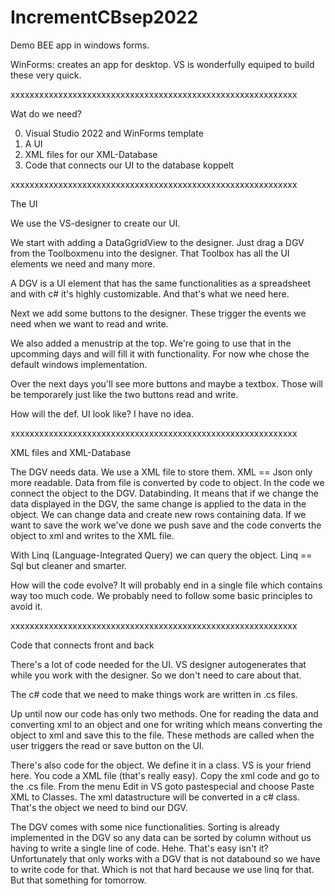 # IncrementCBsep2022


Demo BEE app in windows forms.

WinForms: creates an app for desktop. VS is wonderfully equiped to build these very quick. 

xxxxxxxxxxxxxxxxxxxxxxxxxxxxxxxxxxxxxxxxxxxxxxxxxxxxxxxxxxxx

Wat do we need?

0. Visual Studio 2022 and WinForms template
1. A UI 
2. XML files for our XML-Database
3. Code that connects our UI to the database koppelt

xxxxxxxxxxxxxxxxxxxxxxxxxxxxxxxxxxxxxxxxxxxxxxxxxxxxxxxxxxxx

The UI 

We use the VS-designer to create our UI. 

We start with adding a DataGgridView to the designer. Just drag a DGV from the Toolboxmenu into the designer. That Toolbox has all the UI elements we need and many more.

A DGV is a UI element that has the same functionalities as a spreadsheet and with c# it's highly customizable. And that's what we need here.

Next we add some buttons to the designer. These trigger the events we need when we want to read and write.

We also added a menustrip at the top. We're going to use that in the upcomming days and will fill it with functionality. For now whe chose the default windows implementation.

Over the next days you'll see more buttons and maybe a textbox. Those will be temporarely just like the two buttons read and write. 

How will the def. UI look like? I have no idea.

xxxxxxxxxxxxxxxxxxxxxxxxxxxxxxxxxxxxxxxxxxxxxxxxxxxxxxxxxxxx

XML files and XML-Database  

The DGV needs data. We use a XML file to store them. XML == Json only more readable. Data from file is converted by code to object.
In the code we connect the object to the DGV. Databinding. It means that if we change the data displayed in the DGV, the same change is applied to the data in the object. We can change data and create new rows containing data. If we want to save the work we've done we push save and the code converts the object to xml and writes to the XML file. 

With Linq (Language-Integrated Query) we can query the object. Linq == Sql but cleaner and smarter.

How will the code evolve? It will probably end in a single file which contains way too much code. We probably need to follow some basic principles to avoid it. 

xxxxxxxxxxxxxxxxxxxxxxxxxxxxxxxxxxxxxxxxxxxxxxxxxxxxxxxxxxxx

Code that connects front and back 

There's a lot of code needed for the UI. VS designer autogenerates that while you work with the designer. So we don't need to care about that. 

The c# code that we need to make things work are written in .cs files.

Up until now our code has only two methods. One for reading the data and converting xml to an object and one for writing which means converting the object to xml and save this to the file. These methods are called when the user triggers the read or save button on the UI.

There's also code for the object. We define it in a class. VS is your friend here. You code a XML file (that's really easy). Copy the xml code and go to the .cs file. From the menu Edit in VS goto pastespecial and choose Paste XML to Classes. The xml datastructure will be converted in a c# class. That's the object we need to bind our DGV. 
 
The DGV comes with some nice functionalities. Sorting is already implemented in the DGV so any data can be sorted by column without us having to write a single line of code. Hehe. That's easy isn't it? Unfortunately that only works with a DGV that is not databound so we have to write code for that. Which is not that hard because we use linq for that. But that something for tomorrow.
